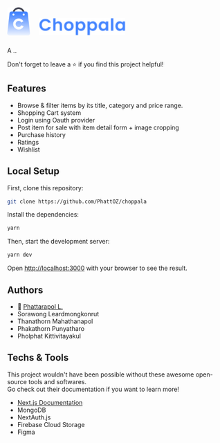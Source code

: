 # <img src="/public/logo.png" alt="logo" height="65px" />  &nbsp; <img src="/public/logoText.png" alt="logoText" height="40px" />

A ..

Don't forget to leave a ⭐ if you find this project helpful!

## Features
- Browse & filter items by its title, category and price range.
- Shopping Cart system
- Login using Oauth provider
- Post item for sale with item detail form + image cropping
- Purchase history
- Ratings
- Wishlist

## Local Setup

First, clone this repository:

```bash
git clone https://github.com/PhattOZ/choppala
```

Install the dependencies:

```bash
yarn
```

Then, start the development server:

```bash
yarn dev
```

Open [http://localhost:3000](http://localhost:3000) with your browser to see the result.

## Authors
- 🐉 [Phattarapol L.](https://github.com/PhattOZ)
- Sorawong Leardmongkonrut
- Thanathorn Mahathanapol
- Phakathorn Punyatharo
- Pholphat Kittivitayakul

## Techs & Tools
This project wouldn't have been possible without these awesome open-source tools and softwares. <br />
Go check out their documentation if you want to learn more!
- [Next.js Documentation](https://nextjs.org/docs/getting-started)
- MongoDB
- NextAuth.js
- Firebase Cloud Storage
- Figma
